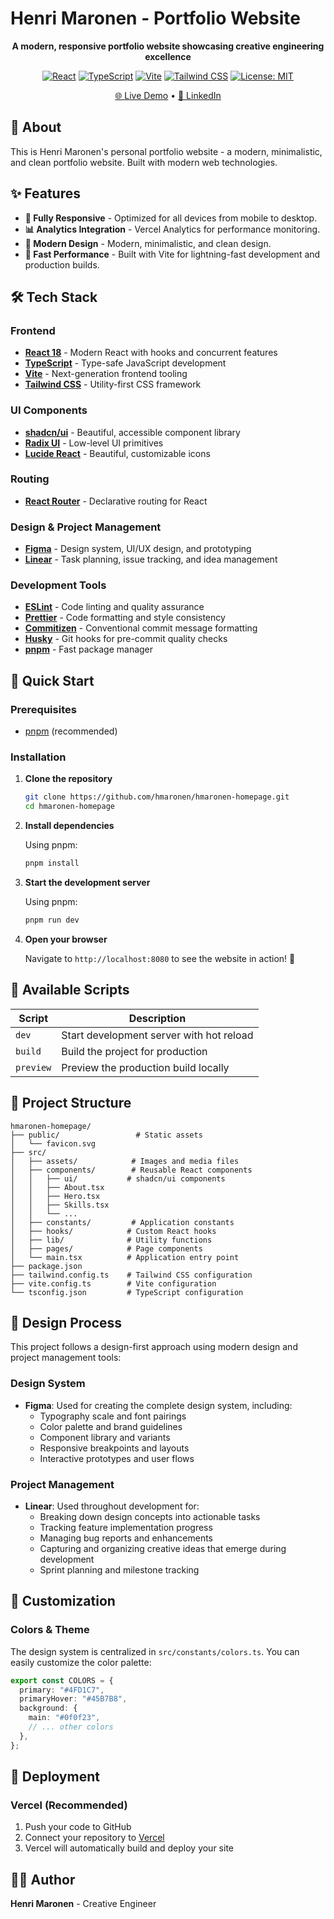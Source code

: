 # Henri Maronen - Portfolio Website

<div align="center">

**A modern, responsive portfolio website showcasing creative engineering excellence**

[![React](https://img.shields.io/badge/React-18.3.1-blue.svg)](https://reactjs.org/)
[![TypeScript](https://img.shields.io/badge/TypeScript-5.5.3-blue.svg)](https://www.typescriptlang.org/)
[![Vite](https://img.shields.io/badge/Vite-5.4.1-646CFF.svg)](https://vitejs.dev/)
[![Tailwind CSS](https://img.shields.io/badge/Tailwind_CSS-3.4.11-38B2AC.svg)](https://tailwindcss.com/)
[![License: MIT](https://img.shields.io/badge/License-MIT-yellow.svg)](#license)

[🌐 Live Demo](https://henrimaronen.com) • [💼 LinkedIn](https://linkedin.com/in/henrimaronen)

</div>

## 📖 About

This is Henri Maronen's personal portfolio website - a modern, minimalistic, and clean portfolio website. Built with modern web technologies.

## ✨ Features

- **📱 Fully Responsive** - Optimized for all devices from mobile to desktop.
- **📊 Analytics Integration** - Vercel Analytics for performance monitoring.
- **🎨 Modern Design** - Modern, minimalistic, and clean design.
- **🚀 Fast Performance** - Built with Vite for lightning-fast development and production builds.

## 🛠️ Tech Stack

### Frontend

- **[React 18](https://reactjs.org/)** - Modern React with hooks and concurrent features
- **[TypeScript](https://www.typescriptlang.org/)** - Type-safe JavaScript development
- **[Vite](https://vitejs.dev/)** - Next-generation frontend tooling
- **[Tailwind CSS](https://tailwindcss.com/)** - Utility-first CSS framework

### UI Components

- **[shadcn/ui](https://ui.shadcn.com/)** - Beautiful, accessible component library
- **[Radix UI](https://www.radix-ui.com/)** - Low-level UI primitives
- **[Lucide React](https://lucide.dev/)** - Beautiful, customizable icons

### Routing

- **[React Router](https://reactrouter.com/)** - Declarative routing for React

### Design & Project Management

- **[Figma](https://figma.com/)** - Design system, UI/UX design, and prototyping
- **[Linear](https://linear.app/)** - Task planning, issue tracking, and idea management

### Development Tools

- **[ESLint](https://eslint.org/)** - Code linting and quality assurance
- **[Prettier](https://prettier.io/)** - Code formatting and style consistency
- **[Commitizen](https://commitizen.github.io/cz-cli/)** - Conventional commit message formatting
- **[Husky](https://typicode.github.io/husky/)** - Git hooks for pre-commit quality checks
- **[pnpm](https://pnpm.io/)** - Fast package manager

## 🚀 Quick Start

### Prerequisites

- [pnpm](https://pnpm.io/) (recommended)

### Installation

1. **Clone the repository**

   ```bash
   git clone https://github.com/hmaronen/hmaronen-homepage.git
   cd hmaronen-homepage
   ```

2. **Install dependencies**

   Using pnpm:

   ```bash
   pnpm install
   ```

3. **Start the development server**

   Using pnpm:

   ```bash
   pnpm run dev
   ```

4. **Open your browser**

   Navigate to `http://localhost:8080` to see the website in action! 🎉

## 📜 Available Scripts

| Script    | Description                              |
| --------- | ---------------------------------------- |
| `dev`     | Start development server with hot reload |
| `build`   | Build the project for production         |
| `preview` | Preview the production build locally     |

## 📁 Project Structure

```
hmaronen-homepage/
├── public/                 # Static assets
│   └── favicon.svg
├── src/
│   ├── assets/            # Images and media files
│   ├── components/        # Reusable React components
│   │   ├── ui/           # shadcn/ui components
│   │   ├── About.tsx
│   │   ├── Hero.tsx
│   │   ├── Skills.tsx
│   │   └── ...
│   ├── constants/         # Application constants
│   ├── hooks/            # Custom React hooks
│   ├── lib/              # Utility functions
│   ├── pages/            # Page components
│   └── main.tsx          # Application entry point
├── package.json
├── tailwind.config.ts    # Tailwind CSS configuration
├── vite.config.ts        # Vite configuration
└── tsconfig.json         # TypeScript configuration
```

## 🎨 Design Process

This project follows a design-first approach using modern design and project management tools:

### Design System

- **Figma**: Used for creating the complete design system, including:
  - Typography scale and font pairings
  - Color palette and brand guidelines
  - Component library and variants
  - Responsive breakpoints and layouts
  - Interactive prototypes and user flows

### Project Management

- **Linear**: Used throughout development for:
  - Breaking down design concepts into actionable tasks
  - Tracking feature implementation progress
  - Managing bug reports and enhancements
  - Capturing and organizing creative ideas that emerge during development
  - Sprint planning and milestone tracking

## 🎨 Customization

### Colors & Theme

The design system is centralized in `src/constants/colors.ts`. You can easily customize the color palette:

```typescript
export const COLORS = {
  primary: "#4FD1C7",
  primaryHover: "#45B7B8",
  background: {
    main: "#0f0f23",
    // ... other colors
  },
};
```

## 🚀 Deployment

### Vercel (Recommended)

1. Push your code to GitHub
2. Connect your repository to [Vercel](https://vercel.com)
3. Vercel will automatically build and deploy your site

## 👨‍💻 Author

**Henri Maronen** - Creative Engineer
